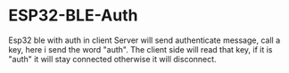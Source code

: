 # ESP32-BLE-Auth
Esp32 ble with auth in client
Server will send authenticate message, call a key, here i send the word "auth". 
The client side will read that key, if it is "auth" it will stay connected otherwise it will disconnect.
